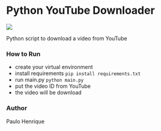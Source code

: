 # Python YouTube Downloader
![](https://img.shields.io/badge/Python-3.10-blue.svg)

Python script to download a video from YouTube


### How to Run

- create your virtual environment
- install requirements `pip install requirements.txt`
- run main.py `python main.py`
- put the video ID from YouTube
- the video will be download

### Author

Paulo Henrique